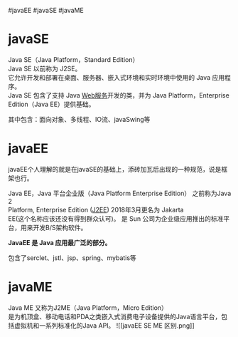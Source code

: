 #javaEE #javaSE #javaME
# javaSE

Java SE（Java Platform，Standard Edition）  
Java SE 以前称为 J2SE。  
它允许开发和部署在桌面、服务器、嵌入式环境和实时环境中使用的 Java 应用程序。  
Java SE 包含了支持 Java [Web服务](https://so.csdn.net/so/search?q=Web%E6%9C%8D%E5%8A%A1&spm=1001.2101.3001.7020)开发的类，并为 Java Platform，Enterprise Edition（Java EE）提供基础。

其中包含：面向对象、多线程、IO流、javaSwing等

# javaEE

javaEE个人理解的就是在javaSE的基础上，添砖加瓦后出现的一种规范，说是框架也行。

Java EE，Java 平台企业版（Java Platform Enterprise Edition） 之前称为Java 2  
Platform, Enterprise Edition ([J2EE](https://so.csdn.net/so/search?q=J2EE&spm=1001.2101.3001.7020)) 2018年3月更名为 Jakarta  
EE(这个名称应该还没有得到群众认可)。 是 Sun 公司为企业级应用推出的标准平台，用来开发B/S架构软件。

**JavaEE 是 Java 应用最广泛的部分。**

包含了serclet、jstl、jsp、spring、mybatis等

# javaME

Java ME 又称为J2ME（Java Platform，Micro Edition）  
是为机顶盒、移动电话和PDA之类嵌入式消费电子设备提供的Java语言平台，包括虚拟机和一系列标准化的Java API。
![[javaEE SE ME 区别.png]]